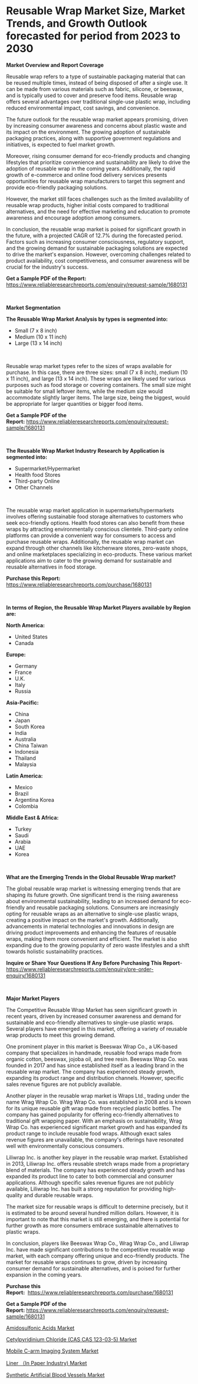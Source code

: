 <p><h1>Reusable Wrap Market Size, Market Trends, and Growth Outlook forecasted for period from 2023 to 2030</h1></p><p><strong>Market Overview and Report Coverage</strong></p>
<p><p>Reusable wrap refers to a type of sustainable packaging material that can be reused multiple times, instead of being disposed of after a single use. It can be made from various materials such as fabric, silicone, or beeswax, and is typically used to cover and preserve food items. Reusable wrap offers several advantages over traditional single-use plastic wrap, including reduced environmental impact, cost savings, and convenience.</p><p>The future outlook for the reusable wrap market appears promising, driven by increasing consumer awareness and concerns about plastic waste and its impact on the environment. The growing adoption of sustainable packaging practices, along with supportive government regulations and initiatives, is expected to fuel market growth.</p><p>Moreover, rising consumer demand for eco-friendly products and changing lifestyles that prioritize convenience and sustainability are likely to drive the adoption of reusable wrap in the coming years. Additionally, the rapid growth of e-commerce and online food delivery services presents opportunities for reusable wrap manufacturers to target this segment and provide eco-friendly packaging solutions.</p><p>However, the market still faces challenges such as the limited availability of reusable wrap products, higher initial costs compared to traditional alternatives, and the need for effective marketing and education to promote awareness and encourage adoption among consumers.</p><p>In conclusion, the reusable wrap market is poised for significant growth in the future, with a projected CAGR of 12.7% during the forecasted period. Factors such as increasing consumer consciousness, regulatory support, and the growing demand for sustainable packaging solutions are expected to drive the market's expansion. However, overcoming challenges related to product availability, cost competitiveness, and consumer awareness will be crucial for the industry's success.</p></p>
<p><strong>Get a Sample PDF of the Report:</strong> <a href="https://www.reliableresearchreports.com/enquiry/request-sample/1680131">https://www.reliableresearchreports.com/enquiry/request-sample/1680131</a></p>
<p>&nbsp;</p>
<p><strong>Market Segmentation</strong></p>
<p><strong>The Reusable Wrap Market Analysis by types is segmented into:</strong></p>
<p><ul><li>Small (7 x 8 inch)</li><li>Medium (10 x 11 inch)</li><li>Large (13 x 14 inch)</li></ul></p>
<p>&nbsp;</p>
<p><p>Reusable wrap market types refer to the sizes of wraps available for purchase. In this case, there are three sizes: small (7 x 8 inch), medium (10 x 11 inch), and large (13 x 14 inch). These wraps are likely used for various purposes such as food storage or covering containers. The small size might be suitable for small leftover items, while the medium size would accommodate slightly larger items. The large size, being the biggest, would be appropriate for larger quantities or bigger food items.</p></p>
<p><strong>Get a Sample PDF of the Report:</strong>&nbsp;<a href="https://www.reliableresearchreports.com/enquiry/request-sample/1680131">https://www.reliableresearchreports.com/enquiry/request-sample/1680131</a></p>
<p>&nbsp;</p>
<p><strong>The Reusable Wrap Market Industry Research by Application is segmented into:</strong></p>
<p><ul><li>Supermarket/Hypermarket</li><li>Health food Stores</li><li>Third-party Online</li><li>Other Channels</li></ul></p>
<p>&nbsp;</p>
<p><p>The reusable wrap market application in supermarkets/hypermarkets involves offering sustainable food storage alternatives to customers who seek eco-friendly options. Health food stores can also benefit from these wraps by attracting environmentally conscious clientele. Third-party online platforms can provide a convenient way for consumers to access and purchase reusable wraps. Additionally, the reusable wrap market can expand through other channels like kitchenware stores, zero-waste shops, and online marketplaces specializing in eco-products. These various market applications aim to cater to the growing demand for sustainable and reusable alternatives in food storage.</p></p>
<p><strong>Purchase this Report:</strong>&nbsp; <a href="https://www.reliableresearchreports.com/purchase/1680131">https://www.reliableresearchreports.com/purchase/1680131</a></p>
<p>&nbsp;</p>
<p><strong>In terms of Region, the Reusable Wrap Market Players available by Region are:</strong></p>
<p>
    <p> <strong> North America: </strong>
        <ul>
            <li>United States</li>
            <li>Canada</li>
        </ul>
        </p> 
    <p> <strong> Europe: </strong>
        <ul>
            <li>Germany</li>
            <li>France</li>
            <li>U.K.</li>
            <li>Italy</li>
            <li>Russia</li>
        </ul>
        </p> 
    <p> <strong> Asia-Pacific: </strong>
        <ul>
            <li>China</li>
            <li>Japan</li>
            <li>South Korea</li>
            <li>India</li>
            <li>Australia</li>
            <li>China Taiwan</li>
            <li>Indonesia</li>
            <li>Thailand</li>
            <li>Malaysia</li>
        </ul>
        </p> 
    <p> <strong> Latin America: </strong>
        <ul>
            <li>Mexico</li>
            <li>Brazil</li>
            <li>Argentina Korea</li>
            <li>Colombia</li>
        </ul>
        </p> 
    <p> <strong> Middle East & Africa: </strong>
        <ul>
            <li>Turkey</li>
            <li>Saudi</li>
            <li>Arabia</li>
            <li>UAE</li>
            <li>Korea</li>
        </ul>
    </p>
    </p>
<p>&nbsp;</p>
<p><strong>What are the Emerging Trends in the Global Reusable Wrap market?</strong></p>
<p><p>The global reusable wrap market is witnessing emerging trends that are shaping its future growth. One significant trend is the rising awareness about environmental sustainability, leading to an increased demand for eco-friendly and reusable packaging solutions. Consumers are increasingly opting for reusable wraps as an alternative to single-use plastic wraps, creating a positive impact on the market's growth. Additionally, advancements in material technologies and innovations in design are driving product improvements and enhancing the features of reusable wraps, making them more convenient and efficient. The market is also expanding due to the growing popularity of zero waste lifestyles and a shift towards holistic sustainability practices.</p></p>
<p><strong>Inquire or Share Your Questions If Any Before Purchasing This Report</strong>- <a href="https://www.reliableresearchreports.com/enquiry/pre-order-enquiry/1680131">https://www.reliableresearchreports.com/enquiry/pre-order-enquiry/1680131</a></p>
<p>&nbsp;</p>
<p><strong>Major Market Players</strong></p>
<p><p>The Competitive Reusable Wrap Market has seen significant growth in recent years, driven by increased consumer awareness and demand for sustainable and eco-friendly alternatives to single-use plastic wraps. Several players have emerged in this market, offering a variety of reusable wrap products to meet this growing demand.</p><p>One prominent player in this market is Beeswax Wrap Co., a UK-based company that specializes in handmade, reusable food wraps made from organic cotton, beeswax, jojoba oil, and tree resin. Beeswax Wrap Co. was founded in 2017 and has since established itself as a leading brand in the reusable wrap market. The company has experienced steady growth, expanding its product range and distribution channels. However, specific sales revenue figures are not publicly available.</p><p>Another player in the reusable wrap market is Wraps Ltd., trading under the name Wrag Wrap Co. Wrag Wrap Co. was established in 2008 and is known for its unique reusable gift wrap made from recycled plastic bottles. The company has gained popularity for offering eco-friendly alternatives to traditional gift wrapping paper. With an emphasis on sustainability, Wrag Wrap Co. has experienced significant market growth and has expanded its product range to include reusable food wraps. Although exact sales revenue figures are unavailable, the company's offerings have resonated well with environmentally conscious consumers.</p><p>Liliwrap Inc. is another key player in the reusable wrap market. Established in 2013, Liliwrap Inc. offers reusable stretch wraps made from a proprietary blend of materials. The company has experienced steady growth and has expanded its product line to cater to both commercial and consumer applications. Although specific sales revenue figures are not publicly available, Liliwrap Inc. has built a strong reputation for providing high-quality and durable reusable wraps.</p><p>The market size for reusable wraps is difficult to determine precisely, but it is estimated to be around several hundred million dollars. However, it is important to note that this market is still emerging, and there is potential for further growth as more consumers embrace sustainable alternatives to plastic wraps.</p><p>In conclusion, players like Beeswax Wrap Co., Wrag Wrap Co., and Liliwrap Inc. have made significant contributions to the competitive reusable wrap market, with each company offering unique and eco-friendly products. The market for reusable wraps continues to grow, driven by increasing consumer demand for sustainable alternatives, and is poised for further expansion in the coming years.</p></p>
<p><strong>Purchase this Report:</strong>&nbsp;&nbsp;<a href="https://www.reliableresearchreports.com/purchase/1680131">https://www.reliableresearchreports.com/purchase/1680131</a></p>
<p></p>
<p><strong>Get a Sample PDF of the Report:</strong>&nbsp;<a href="https://www.reliableresearchreports.com/enquiry/request-sample/1680131">https://www.reliableresearchreports.com/enquiry/request-sample/1680131</a></p>
<p><p><a href="https://github.com/prosalinda88/Market-Research-Report-List-1/blob/main/amidosulfonic-acids-market.md">Amidosulfonic Acids Market</a></p><p><a href="https://github.com/amae102299/Market-Research-Report-List-1/blob/main/cetylpyridinium-chloride-cas-cas-123-03-5-market.md">Cetylpyridinium Chloride (CAS CAS 123-03-5) Market</a></p><p><a href="https://www.linkedin.com/pulse/mobile-c-arm-imaging-system-market-size-2023-2030-global-tvwff/">Mobile C-arm Imaging System Market</a></p><p><a href="https://medium.com/@subhamgillrp23/liner-in-paper-industry-market-share-evolution-and-market-growth-trends-2023-2030-9bf2dd7394d3">Liner （In Paper Industry) Market</a></p><p><a href="https://www.linkedin.com/pulse/synthetic-artificial-blood-vessels-market-size-share-cne4f/">Synthetic Artificial Blood Vessels Market</a></p></p>